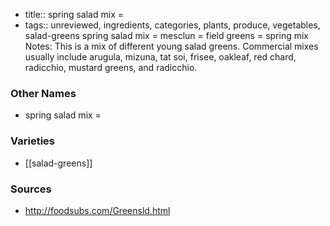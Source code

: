 - title:: spring salad mix =
- tags:: unreviewed, ingredients, categories, plants, produce, vegetables, salad-greens
spring salad mix = mesclun = field greens = spring mix Notes: This is a mix of different young salad greens. Commercial mixes usually include arugula, mizuna, tat soi, frisee, oakleaf, red chard, radicchio, mustard greens, and radicchio.

### Other Names

* spring salad mix =

### Varieties

* [[salad-greens]]

### Sources
* http://foodsubs.com/Greensld.html
